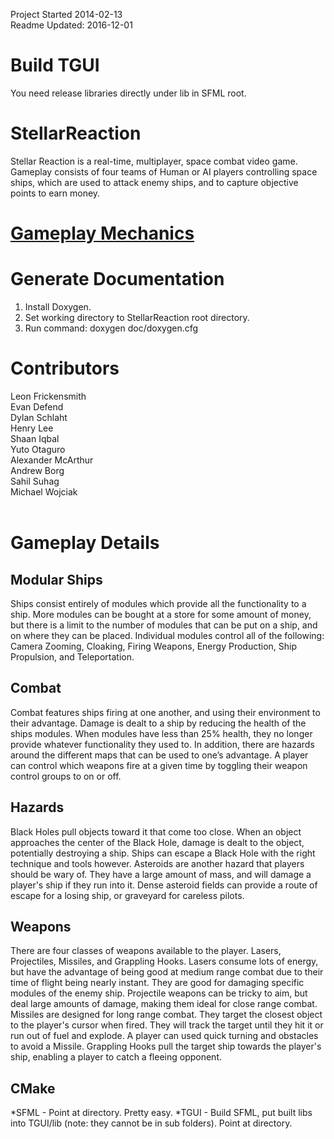 Project Started 2014-02-13<br />
Readme Updated: 2016-12-01<br />

# Build TGUI
You need release libraries directly under lib in SFML root.

# StellarReaction
Stellar Reaction is a real-time, multiplayer, space combat video game. Gameplay consists of four teams of Human or AI players controlling space ships, which are used to attack enemy ships, and to capture objective points to earn money.

# [Gameplay Mechanics](https://github.com/Strikerklm96/StellarReaction/wiki/Gameplay-Mechanics)

# Generate Documentation
1. Install Doxygen.
2. Set working directory to StellarReaction root directory.
3. Run command: doxygen doc/doxygen.cfg

# Contributors
Leon Frickensmith<br />
Evan Defend<br />
Dylan Schlaht<br />
Henry Lee<br />
Shaan Iqbal<br />
Yuto Otaguro<br />
Alexander McArthur<br />
Andrew Borg<br />
Sahil Suhag<br />
Michael Wojciak<br />
<br />



# Gameplay Details

## Modular Ships
Ships consist entirely of modules which provide all the functionality to a ship. More modules can be bought at a store for some amount of money, but there is a limit to the number of modules that can be put on a ship, and on where they can be placed. Individual modules control all of the following: Camera Zooming, Cloaking, Firing Weapons, Energy Production, Ship Propulsion, and Teleportation.

## Combat
Combat features ships firing at one another, and using their environment to their advantage. Damage is dealt to a ship by reducing the health of the ships modules. When modules have less than 25% health, they no longer provide whatever functionality they used to. In addition, there are hazards around the different maps that can be used to one’s advantage. A player can control which weapons fire at a given time by toggling their weapon control groups to on or off.

## Hazards
Black Holes pull objects toward it that come too close. When an object approaches the center of the Black Hole, damage is dealt to the object, potentially destroying a ship. Ships can escape a Black Hole with the right technique and tools however. Asteroids are another hazard that players should be wary of. They have a large amount of mass, and will damage a player's ship if they run into it. Dense asteroid fields can provide a route of escape for a losing ship, or graveyard for careless pilots.

## Weapons
There are four classes of weapons available to the player. Lasers, Projectiles, Missiles, and Grappling Hooks. Lasers consume lots of energy, but have the advantage of being good at medium range combat due to their time of flight being nearly instant. They are good for damaging specific modules of the enemy ship. Projectile weapons can be tricky to aim, but deal large amounts of damage, making them ideal for close range combat. Missiles are designed for long range combat. They target the closest object to the player's cursor when fired. They will track the target until they hit it or run out of fuel and explode. A player can used quick turning and obstacles to avoid a Missile. Grappling Hooks pull the target ship towards the player's ship, enabling a player to catch a fleeing opponent.

## CMake
*SFML - Point at directory. Pretty easy.
*TGUI - Build SFML, put built libs into TGUI/lib (note: they cannot be in sub folders). Point at directory.

